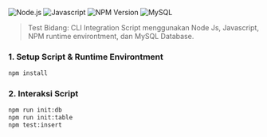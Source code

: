 ![Node.js](https://img.shields.io/badge/Node.js-339933?style=for-the-badge&logo=nodedotjs&logoColor=white) ![Javascript](https://shields.io/badge/JavaScript-F7DF1E?logo=JavaScript&logoColor=000&style=flat-square) ![NPM Version](https://img.shields.io/npm/v/mysql2) ![MySQL](https://img.shields.io/badge/MySQL-4479A1?style=for-the-badge&logo=mysql&logoColor=white)

> Test Bidang: CLI Integration Script menggunakan Node Js, Javascript, NPM runtime environtment, dan MySQL Database.

### 1. Setup Script & Runtime Environtment

```bash
npm install
```

### 2. Interaksi Script

```bash
npm run init:db
npm run init:table
npm test:insert
```
